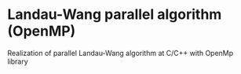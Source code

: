 # Landau-Wang parallel algorithm (OpenMP)
Realization of parallel Landau-Wang algorithm at C/C++ with OpenMp library
